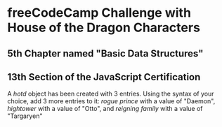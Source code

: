 # freeCodeCamp Challenge with House of the Dragon Characters

## 5th Chapter named "Basic Data Structures"
## 13th Section of the JavaScript Certification

A *hotd* object has been created with 3 entries. Using the syntax of your choice, add 3 more entries to it: *rogue prince* with a value of "Daemon", *hightower* with a value of "Otto", and *reigning family* with a value of "Targaryen"